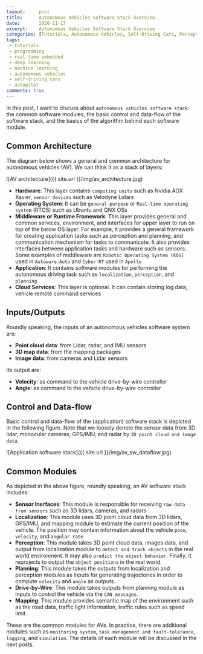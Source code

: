 ```yaml
---
layout:     post
title:      Autonomous Vehicles Software Stack Overview
date:       2020-11-17
excerpt:    Autonomous Vehicles Software Stack Overview
categories: [Tutorials, Autonomous Vehicles, Self-Driving Cars, Perception, Localization, Motion Planning, Control, Real-time Embedded Programming]
tags:
 - tutorials
 - programming
 - real-time embedded
 - deep learning
 - machine learning
 - autonomous vehicles
 - self-driving cars
 - autopilot
comments: true
---
```


In this post, I want to discuss about `autonomous vehicles software stack`: the common software modules, the basic control and data-flow of the software stack, and the basics of the algorithm behind each software module.

## Common Architecture

The diagram below shows a general and common architecture for autonomous vehicles (AV). We can think it as a stack of layers:

![AV architecture]({{ site.url }}/img/av_architecture.jpg)       

* __Hardware__: This layer contains `computing units` such as Nvidia AGX Xavier, `sensor devices` such as Velodyne Lidars
* __Operating System__: It can be `general-purpose` or `Real-time operating system` (RTOS) such as Ubuntu and QNX OSs
* __Middleware or Runtime Framework__: This layer provides general and common services, environment, and interfaces for upper layer to run on top of the below OS layer. For example, it provides a general framework for creating application tasks such as perception and planning, and communication mechanism for tasks to communicate. It also provides interfaces between application tasks and hardware such as sensors. Some examples of middleware are `Robotic Operating System (ROS)` used in `Autoware.Auto` and `Cyber RT` used in `Apollo`
* __Application__: It contains software modules for performing the autonomous driving task such as `localization`, `perception`, and `planning`
* __Cloud Services__: This layer is optional. It can contain storing log data, vehicle remote command services


## Inputs/Outputs

Roundly speaking, the inputs of an autonomous vehicles software system are:
* __Point cloud data__: from Lidar, radar, and IMU sensors
* __3D map data__: from the mapping packages
* __Image data__: from cameras and Lidar sensors

Its output are:
* __Velocity__: as command to the vehicle drive-by-wire controller
* __Angle__: as command to the vehicle drive-by-wire controller

## Control and Data-flow

Basic control and data-flow of the (application) software stack is depicted in the following figure. Note that we loosely denote the sensor data from 3D lidar, monocular cameras, GPS/IMU, and radar by `3D point cloud and image data`. 

![Application software stack]({{ site.url }}/img/av_sw_dataflow.jpg)

## Common Modules
As depicted in the above figure, roundly speaking, an AV software stack includes:
* __Sensor Inerfaces__: This module is responsible for receiving `raw data from sensors` such as 3D lidars, cameras, and radars
* __Localization__: This module uses 3D point cloud data from 3D lidars, GPS/IMU, and mapping module to estimate the current position of the vehicle. The position may contain information about the vehicle `pose`, `velocity`, and `angular rate`
* __Perception__: This module takes 3D point cloud data, images data, and output from localization module to `detect and track objects` in the real world environment. It may also `predict the object behavior`. Finally, it reprojects to output the `object positions` in the real world.
* __Planning__: This module takes the outputs from localization and perception modules as inputs for generating trajectories in order to compute `velocity` and `angle` as outputs.
* __Drive-by-Wire__: This module takes outputs from planning module as inputs to control the vehicle via the `CAN messages`.
* __Mapping__: This module provides semantic map of the environment such as the road data, traffic light information, traffic rules such as speed limit.

These are the common modules for AVs. In practice, there are additional modules such as `monitoring system`, `task management and fault-tolerance`, `logging`, and `simulation`. The details of each module will be discussed in the next posts.
        